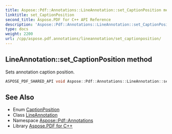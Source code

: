 ```yaml
---
title: Aspose::Pdf::Annotations::LineAnnotation::set_CaptionPosition method
linktitle: set_CaptionPosition
second_title: Aspose.PDF for C++ API Reference
description: 'Aspose::Pdf::Annotations::LineAnnotation::set_CaptionPosition method. Sets annotation caption position in C++.'
type: docs
weight: 2200
url: /cpp/aspose.pdf.annotations/lineannotation/set_captionposition/
---
```

## LineAnnotation::set_CaptionPosition method


Sets annotation caption position.

```cpp
ASPOSE_PDF_SHARED_API void Aspose::Pdf::Annotations::LineAnnotation::set_CaptionPosition(Aspose::Pdf::Annotations::CaptionPosition value)
```

## See Also

* Enum [CaptionPosition](../../captionposition/)
* Class [LineAnnotation](../)
* Namespace [Aspose::Pdf::Annotations](../../)
* Library [Aspose.PDF for C++](../../../)
